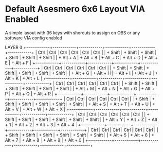 # Default Asesmero 6x6 Layout VIA Enabled

A simple layout with 36 keys with shorcuts to assign on OBS or any software
VIA config enabled

LAYER 0
+------------+------------+------------+------------+------------+------------+
|    Ctrl    |    Ctrl    |    Ctrl    |    Ctrl    |    Ctrl    |    Ctrl    |
| + Shift    | + Shift    | + Shift    | + Shift    | + Shift    | + Shift    |
| + Alt + A  | + Alt + B  | + Alt + C  | + Alt + D  | + Alt + E  | + Alt + F  |
+------------+------------+------------+------------+------------+------------+
|    Ctrl    |    Ctrl    |    Ctrl    |    Ctrl    |    Ctrl    |    Ctrl    |
| + Shift    | + Shift    | + Shift    | + Shift    | + Shift    | + Shift    |
| + Alt + G  | + Alt + H  | + Alt + I  | + Alt + J  | + Alt + K  | + Alt + L  |
+------------+------------+------------+------------+------------+------------+
|    Ctrl    |    Ctrl    |    Ctrl    |    Ctrl    |    Ctrl    |    Ctrl    |
| + Shift    | + Shift    | + Shift    | + Shift    | + Shift    | + Shift    |
| + Alt + M  | + Alt + N  | + Alt + O  | + Alt + P  | + Alt + Q  | + Alt + R  |
+------------+------------+------------+------------+------------+------------+
|    Ctrl    |    Ctrl    |    Ctrl    |    Ctrl    |    Ctrl    |    Ctrl    |
| + Shift    | + Shift    | + Shift    | + Shift    | + Shift    | + Shift    |
| + Alt + S  | + Alt + T  | + Alt + U  | + Alt + V  | + Alt + W  | + Alt + X  |
+------------+------------+------------+------------+------------+------------+
|    Ctrl    |    Ctrl    |    Ctrl    |    Ctrl    |    Ctrl    |    Ctrl    |
| + Shift    | + Shift    | + Shift    | + Shift    | + Shift    | + Shift    |
| + Alt + Y  | + Alt + Z  | + Alt + 1  | + Alt + 2  | + Alt + 3  | + Alt + 4  |
+------------+------------+------------+------------+------------+------------+
|    Ctrl    |    Ctrl    |    Ctrl    |    Ctrl    |    Ctrl    |    Ctrl    |
| + Shift    | + Shift    | + Shift    | + Shift    | + Shift    | + Shift    |
| + Alt + 5  | + Alt + 6  | + Alt + 7  | + Alt + 8  | + Alt + 9  | + Alt + 0  |
+------------+------------+------------+------------+------------+------------+


